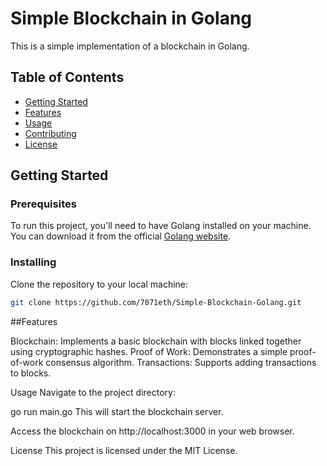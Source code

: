 # Simple Blockchain in Golang

This is a simple implementation of a blockchain in Golang.

## Table of Contents

- [Getting Started](#getting-started)
- [Features](#features)
- [Usage](#usage)
- [Contributing](#contributing)
- [License](#license)

## Getting Started

### Prerequisites

To run this project, you'll need to have Golang installed on your machine. You can download it from the official [Golang website](https://golang.org/).

### Installing

Clone the repository to your local machine:

```bash
git clone https://github.com/7071eth/Simple-Blockchain-Golang.git
```


##Features

Blockchain: Implements a basic blockchain with blocks linked together using cryptographic hashes.
Proof of Work: Demonstrates a simple proof-of-work consensus algorithm.
Transactions: Supports adding transactions to blocks.

Usage
Navigate to the project directory:

go run main.go
This will start the blockchain server.

Access the blockchain on http://localhost:3000 in your web browser.

License
This project is licensed under the MIT License.
